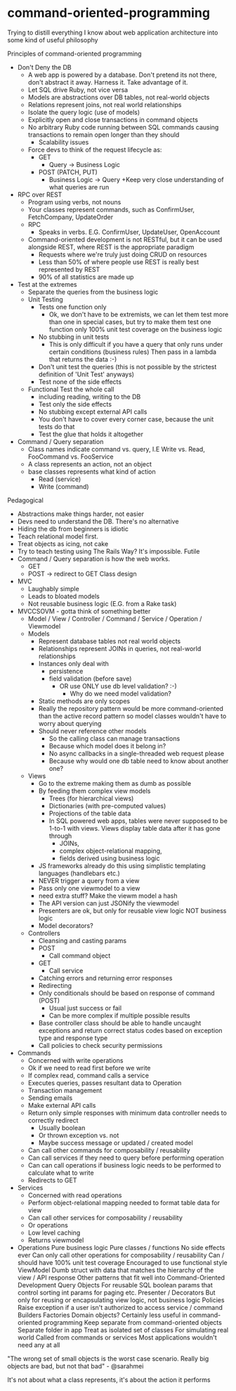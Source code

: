 # command-oriented-programming
Trying to distill everything I know about web application architecture into some kind of useful philosophy

Principles of command-oriented programming

+ Don't Deny the DB
  + A web app is powered by a database. Don't pretend its not there, don't abstract it away. Harness it. Take advantage of it.
  + Let SQL drive Ruby, not vice versa
  + Models are abstractions over DB tables, not real-world objects
  + Relations represent joins, not real world relationships
  + Isolate the query logic (use of models)
  + Explicitly open and close transactions in command objects
  + No arbitrary Ruby code running between SQL commands causing transactions to remain open longer than they should
    + Scalability issues
  + Force devs to think of the request lifecycle as:
    + GET
      + Query -> Business Logic
    + POST (PATCH, PUT)
      + Business Logic -> Query
  +Keep very close understanding of what queries are run
+ RPC over REST
  + Program using verbs, not nouns
  + Your classes represent commands, such as ConfirmUser, FetchCompany, UpdateOrder
  + RPC
     + Speaks in verbs. E.G. ConfirmUser, UpdateUser, OpenAccount 
  +  Command-oriented development is not RESTful, but it can be used alongside REST, where REST is the appropriate paradigm
     + Requests where we're truly just  doing CRUD on resources
     +  Less than 50% of where people use REST is really best represented by REST
     +  90% of all statistics are made up
+ Test at the extremes
   + Separate the queries from the business logic
   + Unit Testing
     + Tests one function only
       + Ok, we don't have to be extremists, we can let them test more than one in special cases, but try to make them test one function only
100% unit test coverage on the business logic
     + No stubbing in unit tests
       + This is only difficult if you have a query that only runs under certain conditions (business rules)
Then pass in a lambda that returns the data :-)
     + Don't unit test the queries (this is not possible by the strictest definition of 'Unit Test' anyways)
     + Test none of the side effects
  + Functional Test the whole call 
    + including reading, writing to the DB
    + Test only the side effects
    + No stubbing except external API calls
    + You don't have to cover every corner case, because the unit tests do that
    + Test the glue that holds it altogether
+ Command / Query separation
  + Class names indicate command vs. query, I.E Write vs. Read, FooCommand vs. FooService
  + A class represents an action, not an object
  + base classes represents what kind of action
    + Read (service)
    + Write (command)

Pedagogical
+ Abstractions make things harder, not easier
+ Devs need to understand the DB. There's no alternative
+ Hiding the db from beginners is idiotic
+ Teach relational model first.
+ Treat objects as icing, not cake
+ Try to teach testing using The Rails Way? It's impossible. Futile
+ Command / Query separation is how the web works.
  + GET
  + POST -> redirect to GET
Class design
+ MVC
  + Laughably simple
  + Leads to bloated models
  + Not reusable business logic (E.G. from a Rake task)
+ MVCCSOVM - gotta think of something better
  + Model / View / Controller / Command / Service / Operation / Viewmodel
  + Models
    + Represent database tables not real world objects
    + Relationships represent JOINs in queries, not real-world relationships
    + Instances only deal with 
      + persistence
      + field validation (before save)
        + OR use ONLY use db level validation? :-)
          + Why do we need model validation?
    + Static methods are only scopes
    + Really the repository pattern would be more command-oriented than the active record pattern so model classes wouldn't have to worry about querying
    + Should never reference other models
      + So the calling class can manage transactions
      + Because which model does it belong in?
      + No async callbacks in a single-threaded web request please
      + Because why would one db table need to know about another one?
  + Views
    + Go to the extreme making them as dumb as possible
    + By feeding them complex view models
      + Trees (for hierarchical views)
      + Dictionaries (with pre-computed values)
      + Projections of the table data
      + In SQL powered web apps, tables were never supposed to be 1-to-1 with views. Views display table data after it has gone through 
        + JOINs,
        + complex object-relational mapping, 
        + fields derived using business logic
     + JS frameworks already do this using simplistic templating languages (handlebars etc.)
     + NEVER trigger a query from a view
     + Pass only one viewmodel to a view
     + need extra stuff? Make the viewm model a hash
     + The API version can just JSONify the viewmodel
     + Presenters are ok, but only for reusable view logic NOT business logic
     + Model decorators?
  + Controllers
    + Cleansing and casting params
    + POST
      + Call command object
    + GET
      + Call service
    + Catching errors and returning error responses
    + Redirecting
    + Only conditionals should be based on response of command (POST)
      + Usual just success or fail
      + Can be more complex if multiple possible results
    + Base controller class should be able to handle uncaught exceptions and return correct status codes based on exception type and response type
    + Call policies to check security permissions
+ Commands
  + Concerned with write operations
  + Ok if we need to read first before we write
  + If complex read, command calls a service
  + Executes queries, passes resultant data to Operation
  + Transaction management
  + Sending emails
  + Make external API calls
  + Return only simple responses with minimum data controller needs to correctly redirect
    + Usually boolean
    + Or thrown exception vs. not
    + Maybe success message or updated / created model
  + Can call other commands for composability / reusability
  + Can call services if they need to query before performing operation
  + Can can call operations if business logic needs to be performed to calculate what to write
  + Redirects to GET
+ Services
  + Concerned with read operations
  + Perform object-relational mapping needed to format table data for view
  + Can call other services for composability / reusability
  + Or operations
  + Low level caching
  + Returns viewmodel
+ Operations
Pure business logic
Pure classes / functions
No side effects ever
Can only call other operations for composability / reusability
Can / should have 100% unit test coverage
Encouraged to use functional style
ViewModel
Dumb struct with data that matches the hierarchy of the view / API response
Other patterns that fit well into Command-Oriented Development
Query Objects
For reusable SQL
boolean params that control sorting
int params for paging etc.
Presenter / Decorators
But only for reusing or encapsulating view logic, not business logic
Policies
Raise exception if a user isn't authorized to access service / command
Builders
Factories
Domain objects?
Certainly less useful in command-oriented programming
Keep separate from command-oriented objects
Separate folder in app
Treat as isolated set of classes
For simulating real world
Called from commands or services
Most applications wouldn't need any at all

"The wrong set of small objects is the worst case scenario. Really big objects are bad, but not that bad" - @sarahmei

It's not about what a class represents, it's about the action it performs
